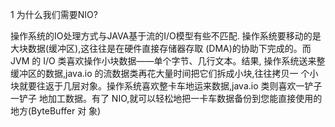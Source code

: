 1 为什么我们需要NIO?

操作系统的IO处理方式与JAVA基于流的I/O模型有些不匹配.
操作系统要移动的是大块数据(缓冲区),这往往是在硬件直接存储器存取
(DMA)的协助下完成的。而 JVM 的 I/O 类喜欢操作小块数据——单个字节、几行文本。结果,
操作系统送来整缓冲区的数据,java.io 的流数据类再花大量时间把它们拆成小块,往往拷贝一
个小块就要往返于几层对象。操作系统喜欢整卡车地运来数据,java.io 类则喜欢一铲子一铲子
地加工数据。有了 NIO,就可以轻松地把一卡车数据备份到您能直接使用的地方(ByteBuffer 对
象)

